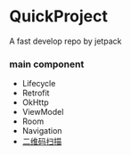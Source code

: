 # QuickProject
A fast develop repo by jetpack

### main component

- Lifecycle
- Retrofit
- OkHttp
- ViewModel
- Room
- Navigation
- [二维码扫描](https://github.com/bingoogolapple/BGAQRCode-Android)

